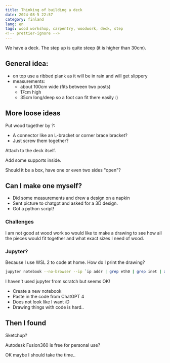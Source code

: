 ```yaml
---
title: Thinking of building a deck
date: 2024-08-5 22:57
category: finland
lang: en
tags: wood workshop, carpentry, woodwork, deck, step
<!-- prettier-ignore -->
---
```


We have a deck. The step up is quite steep (it is higher than 30cm).

## General idea:

- on top use a ribbed plank as it will be in rain and will get slippery
- measurements:
  - about 100cm wide (fits between two posts)
  - 17cm high
  - 35cm long/deep so a foot can fit there easily :)

## More loose ideas

Put wood together by ?:

- A connector like an L-bracket or corner brace bracket?
- Just screw them together?

Attach to the deck itself.

Add some supports inside.

Should it be a box, have one or even two sides "open"?

## Can I make one myself?

- Did some measurements and drew a design on a napkin
- Sent picture to chatgpt and asked for a 3D design.
- Got a python script!

### Challenges

I am not good at wood work so would like to make a drawing to see how all the pieces would fit together and what exact sizes I need of wood.

### Jupyter?

Because I use WSL 2 to code at home. How do I print the drawing?

```bash
jupyter notebook --no-browser --ip `ip addr | grep eth0 | grep inet | awk '{print $2}' | cut -d"/" -f1`
```

I haven't used jupyter from scratch but seems OK!

- Create a new notebook
- Paste in the code from ChatGPT 4 
- Does not look like I want :D
- Drawing things with code is hard..

## Then I found 

Sketchup?

Autodesk Fusion360 is free for personal use?

OK maybe I should take the time..
